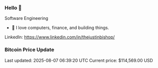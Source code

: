 ### Hello 🤙  

Software Engineering

- 🔭 I love computers, finance, and building things.
  
LinkedIn: https://www.linkedin.com/in/thejustinbishop/  













































































































































































































































































































































































































































































































































































































































































































































































































































































































































### Bitcoin Price Update
Last updated: 2025-08-07 06:39:20 UTC
Current price: $114,569.00 USD
